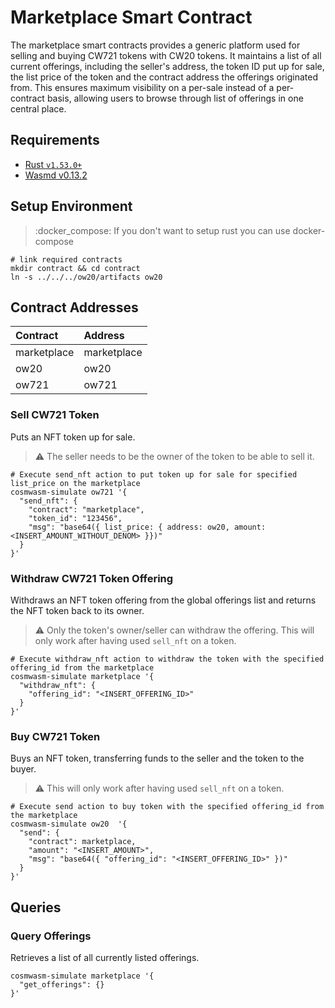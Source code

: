 # Marketplace Smart Contract

The marketplace smart contracts provides a generic platform used for selling and buying CW721 tokens with CW20 tokens. It maintains a list of all current offerings, including the seller's address, the token ID put up for sale, the list price of the token and the contract address the offerings originated from. This ensures maximum visibility on a per-sale instead of a per-contract basis, allowing users to browse through list of offerings in one central place.

## Requirements

- [Rust `v1.53.0+`](https://rustup.rs/)
- [Wasmd v0.13.2](https://github.com/CosmWasm/wasmd/tree/v0.11.1)

## Setup Environment

> :docker_compose: If you don't want to setup rust you can use docker-compose

```shell
# link required contracts
mkdir contract && cd contract
ln -s ../../../ow20/artifacts ow20
```

## Contract Addresses

| Contract    | Address     |
| :---------- | :---------- |
| marketplace | marketplace |
| ow20        | ow20        |
| ow721       | ow721       |

### Sell CW721 Token

Puts an NFT token up for sale.

> :warning: The seller needs to be the owner of the token to be able to sell it.

```shell
# Execute send_nft action to put token up for sale for specified list_price on the marketplace
cosmwasm-simulate ow721 '{
  "send_nft": {
    "contract": "marketplace",
    "token_id": "123456",
    "msg": "base64({ list_price: { address: ow20, amount: <INSERT_AMOUNT_WITHOUT_DENOM> }})"
  }
}'
```

### Withdraw CW721 Token Offering

Withdraws an NFT token offering from the global offerings list and returns the NFT token back to its owner.

> :warning: Only the token's owner/seller can withdraw the offering. This will only work after having used `sell_nft` on a token.

```shell
# Execute withdraw_nft action to withdraw the token with the specified offering_id from the marketplace
cosmwasm-simulate marketplace '{
  "withdraw_nft": {
    "offering_id": "<INSERT_OFFERING_ID>"
  }
}'
```

### Buy CW721 Token

Buys an NFT token, transferring funds to the seller and the token to the buyer.

> :warning: This will only work after having used `sell_nft` on a token.

```shell
# Execute send action to buy token with the specified offering_id from the marketplace
cosmwasm-simulate ow20  '{
  "send": {
    "contract": marketplace,
    "amount": "<INSERT_AMOUNT>",
    "msg": "base64({ "offering_id": "<INSERT_OFFERING_ID>" })"
  }
}'
```

## Queries

### Query Offerings

Retrieves a list of all currently listed offerings.

```shell
cosmwasm-simulate marketplace '{
  "get_offerings": {}
}'
```
